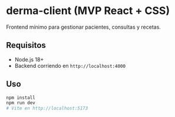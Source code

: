 # derma-client (MVP React + CSS)
Frontend mínimo para gestionar pacientes, consultas y recetas.

## Requisitos
- Node.js 18+
- Backend corriendo en `http://localhost:4000`

## Uso
```bash
npm install
npm run dev
# Vite en http://localhost:5173
```
